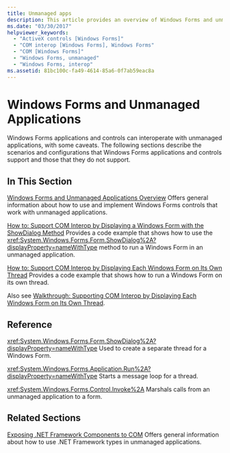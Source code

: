 ```yaml
---
title: Unmanaged apps
description: This article provides an overview of Windows Forms and unmanaged applications, which can interoperate with some caveats.
ms.date: "03/30/2017"
helpviewer_keywords:
  - "ActiveX controls [Windows Forms]"
  - "COM interop [Windows Forms], Windows Forms"
  - "COM [Windows Forms]"
  - "Windows Forms, unmanaged"
  - "Windows Forms, interop"
ms.assetid: 81bc100c-fa49-4614-85a6-0f7ab59eac8a
---
```

# Windows Forms and Unmanaged Applications

Windows Forms applications and controls can interoperate with unmanaged applications, with some caveats. The following sections describe the scenarios and configurations that Windows Forms applications and controls support and those that they do not support.

## In This Section

 [Windows Forms and Unmanaged Applications Overview](windows-forms-and-unmanaged-applications-overview.md)
 Offers general information about how to use and implement Windows Forms controls that work with unmanaged applications.

 [How to: Support COM Interop by Displaying a Windows Form with the ShowDialog Method](com-interop-by-displaying-a-windows-form-shadow.md)
 Provides a code example that shows how to use the <xref:System.Windows.Forms.Form.ShowDialog%2A?displayProperty=nameWithType> method to run a Windows Form in an unmanaged application.

 [How to: Support COM Interop by Displaying Each Windows Form on Its Own Thread](how-to-support-com-interop-by-displaying-each-windows-form-on-its-own-thread.md)
 Provides a code example that shows how to run a Windows Form on its own thread.

 Also see [Walkthrough: Supporting COM Interop by Displaying Each Windows Form on Its Own Thread](/previous-versions/visualstudio/visual-studio-2010/ms233639(v=vs.100)).

## Reference

 <xref:System.Windows.Forms.Form.ShowDialog%2A?displayProperty=nameWithType>
 Used to create a separate thread for a Windows Form.

 <xref:System.Windows.Forms.Application.Run%2A?displayProperty=nameWithType>
 Starts a message loop for a thread.

 <xref:System.Windows.Forms.Control.Invoke%2A>
 Marshals calls from an unmanaged application to a form.

## Related Sections

 [Exposing .NET Framework Components to COM](/dotnet/framework/interop/exposing-dotnet-components-to-com)
 Offers general information about how to use .NET Framework types in unmanaged applications.
